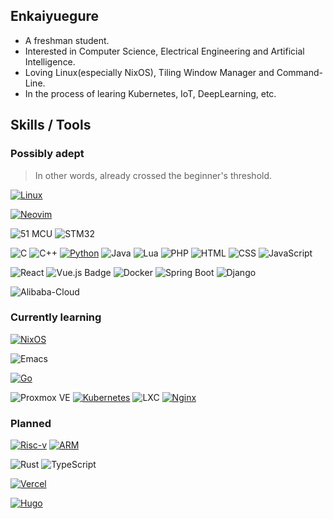 ## Enkaiyuegure

- A freshman student.
- Interested in Computer Science, Electrical Engineering and Artificial Intelligence.
- Loving Linux(especially NixOS), Tiling Window Manager and Command-Line.
- In the process of learing Kubernetes, IoT, DeepLearning, etc.

## Skills / Tools
### Possibly adept
> In other words, already crossed the beginner's threshold.

<!-- Badges List: https://github.com/alexandresanlim/Badges4-README.md-Profile -->

<!-- Badges Search: https://github.com/Aveek-Saha/GitHub-Profile-Badges -->

[![Linux](https://img.shields.io/badge/Linux-FCC624?style=for-the-badge&logo=linux&logoColor=black)](https://github.com/torvalds/linux)

[![Neovim](https://img.shields.io/badge/NeoVim-%2357A143.svg?&style=for-the-badge&logo=neovim&logoColor=white)](https://github.com/neovim/neovim)

![51 MCU](https://img.shields.io/badge/51%20MCU-000000?style=for-the-badge&logo=&logoColor=white)
![STM32](https://img.shields.io/badge/STM32-03234B?style=for-the-badge&logo=stmicroelectronics&logoColor=white)

![C](https://img.shields.io/badge/C-00599C?style=for-the-badge&logo=c&logoColor=white)
![C++](https://img.shields.io/badge/C%2B%2B-00599C?style=for-the-badge&logo=c%2B%2B&logoColor=white)
[![Python](https://img.shields.io/badge/python-%2314354C.svg?style=for-the-badge&logo=python&logoColor=white)](https://github.com/python/cpython)
![Java](https://img.shields.io/badge/Java-007396?style=for-the-badge&logoColor=white)
![Lua](https://img.shields.io/badge/Lua-2C2D72?style=for-the-badge&logo=lua&logoColor=white)
![PHP](https://img.shields.io/badge/PHP-777BB4.svg?style=for-the-badge&logo=PHP&logoColor=white)
![HTML](https://img.shields.io/badge/HTML5-E34F26?style=for-the-badge&logo=html5&logoColor=white)
![CSS](https://img.shields.io/badge/CSS3-1572B6?style=for-the-badge&logo=css3&logoColor=white)
![JavaScript](https://img.shields.io/badge/JavaScript-F7DF1E?style=for-the-badge&logo=javascript&logoColor=black)

![React](https://img.shields.io/badge/React-61DAFB?style=for-the-badge&logo=react&logoColor=black)
![Vue.js Badge](https://img.shields.io/badge/Vue.js-4FC08D.svg?style=for-the-badge&logo=vuedotjs&logoColor=white)
![Docker](https://img.shields.io/badge/Docker-2496ED?style=for-the-badge&logo=docker&logoColor=white)
![Spring Boot](https://img.shields.io/badge/Spring%20Boot-6DB33F?style=for-the-badge&logo=springboot&logoColor=white)
![Django](https://img.shields.io/badge/Django-092E20?style=for-the-badge&logo=django&logoColor=white)

![Alibaba-Cloud](https://img.shields.io/badge/Alibaba%20Cloud-FF6A00.svg?style=for-the-badge&logo=Alibaba-Cloud&logoColor=white)

### Currently learning
[![NixOS](https://img.shields.io/badge/NixOS-5277C3?style=for-the-badge&logo=nixos&logoColor=white)](https://github.com/NixOS/nixpkgs)

![Emacs](https://img.shields.io/badge/Emacs-%237F5AB6.svg?&style=for-the-badge&logo=gnu-emacs&logoColor=white)

[![Go](https://img.shields.io/badge/go-%2300ADD8.svg?style=for-the-badge&logo=go&logoColor=white)](https://github.com/golang/go)

![Proxmox VE](https://img.shields.io/badge/Proxmox%20VE-E57000?style=for-the-badge&logo=proxmox&logoColor=white)
[![Kubernetes](https://img.shields.io/badge/kubernetes-%23326ce5.svg?style=for-the-badge&logo=kubernetes&logoColor=white)](https://github.com/kubernetes/kubernetes)
![LXC](https://img.shields.io/badge/LXC-008000?style=for-the-badge&logo=linux&logoColor=white)
[![Nginx](https://img.shields.io/badge/Nginx-%23009639.svg?style=for-the-badge&logo=nginx&logoColor=white)](https://github.com/nginx/nginx)

### Planned
[![Risc-v](https://img.shields.io/badge/RISCV-283272.svg?style=for-the-badge&logo=RISC-V&logoColor=white)](https://riscv.org/)
[![ARM](https://img.shields.io/badge/Arm-0091BD.svg?style=for-the-badge&logo=Arm&logoColor=white)](https://www.arm.com/)

![Rust](https://img.shields.io/badge/Rust-000000.svg?style=for-the-badge&logo=Rust&logoColor=white)
![TypeScript](https://img.shields.io/badge/TypeScript-007ACC?style=for-the-badge&logo=typescript&logoColor=white)

[![Vercel](https://img.shields.io/badge/Vercel-000000?style=for-the-badge&logo=vercel&logoColor=white)](https://github.com/vercel/vercel)

[![Hugo](https://img.shields.io/badge/Hugo-FF4088.svg?style=for-the-badge&logo=Hugo&logoColor=white)](https://gohugo.io/)
